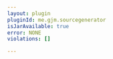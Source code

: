 ```yaml
---
layout: plugin
pluginId: me.gjm.sourcegenerator
isJarAvailable: true
error: NONE
violations: []

---
```

